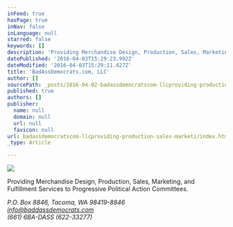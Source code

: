```yaml
---
inFeed: true
hasPage: true
inNav: false
inLanguage: null
starred: false
keywords: []
description: 'Providing Merchandise Design, Production, Sales, Marketing, and Fulfillment Services to Progressive Political Action Committees.'
datePublished: '2016-04-03T15:29:23.992Z'
dateModified: '2016-04-03T15:29:11.427Z'
title: 'BadAssDemocrats.com, LLC'
author: []
sourcePath: _posts/2016-04-02-badassdemocratscom-llcproviding-production-sales-marketi.md
published: true
authors: []
publisher:
  name: null
  domain: null
  url: null
  favicon: null
url: badassdemocratscom-llcproviding-production-sales-marketi/index.html
_type: Article

---
```

![](https://the-grid-user-content.s3-us-west-2.amazonaws.com/6ba2da3c-bae7-4bd0-8554-48ea04210d16.png)

Providing Merchandise Design, Production, Sales, Marketing, and Fulfillment Services to Progressive Political Action Committees.

_P.O. Box 8846, Tacoma, WA 98419-8846  
info@baddassdemocrats.com  
(661) 6BA-DASS (622-33277)_
